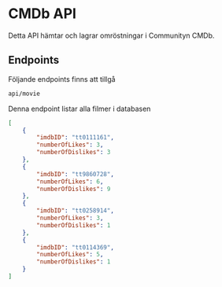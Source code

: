 # CMDb API

Detta API hämtar och lagrar omröstningar i Communityn CMDb.

## Endpoints
Följande endpoints finns att tillgå

```html
api/movie
```
Denna endpoint listar alla filmer i databasen
```json
[
    {
        "imdbID": "tt0111161",
        "numberOfLikes": 3,
        "numberOfDislikes": 3
    },
    {
        "imdbID": "tt9860728",
        "numberOfLikes": 6,
        "numberOfDislikes": 9
    },
    {
        "imdbID": "tt0258914",
        "numberOfLikes": 3,
        "numberOfDislikes": 1
    },
    {
        "imdbID": "tt0114369",
        "numberOfLikes": 5,
        "numberOfDislikes": 1
    }
]
```
